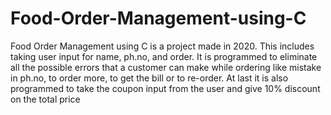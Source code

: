 # Food-Order-Management-using-C

Food Order Management using C is a project made in 2020. This includes taking user input for name, ph.no, and order. It is programmed to eliminate all the possible errors that a customer can make while ordering like mistake in ph.no, to order more, to get the bill or to re-order. At last it is also programmed to take the coupon input from the user and give 10% discount on the total price
